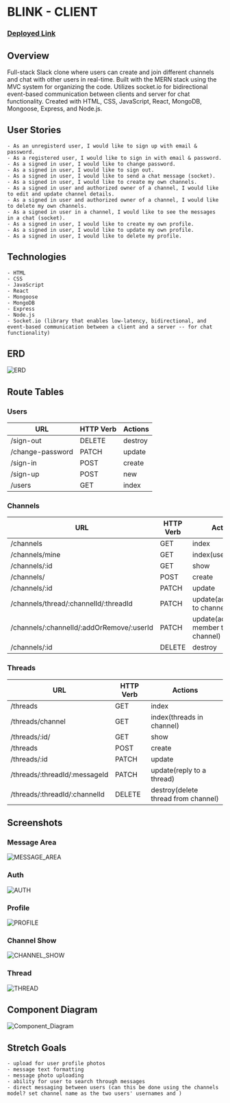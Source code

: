 # BLINK - CLIENT

### [Deployed Link](https://blinkchat.netlify.app/)

## Overview

Full-stack Slack clone where users can create and join different channels and chat with other users in real-time. Built with the MERN stack using the MVC system for organizing the code. Utilizes socket.io for bidirectional event-based communication between clients and server for chat functionality. Created with HTML, CSS, JavaScript, React, MongoDB, Mongoose, Express, and Node.js.

## User Stories
```
- As an unregisterd user, I would like to sign up with email & password.
- As a registered user, I would like to sign in with email & password.
- As a signed in user, I would like to change password.
- As a signed in user, I would like to sign out.
- As a signed in user, I would like to send a chat message (socket).
- As a signed in user, I would like to create my own channels.
- As a signed in user and authorized owner of a channel, I would like to edit and update channel details.
- As a signed in user and authorized owner of a channel, I would like to delete my own channels.
- As a signed in user in a channel, I would like to see the messages in a chat (socket).
- As a signed in user, I would like to create my own profile.
- As a signed in user, I would like to update my own profile.
- As a signed in user, I would like to delete my profile.
```

## Technologies
    - HTML
    - CSS
    - JavaScript
    - React
    - Mongoose
    - MongoDB
    - Express
    - Node.js
    - Socket.io (library that enables low-latency, bidirectional, and event-based communication between a client and a server -- for chat functionality)

## ERD
![ERD](images/BLINK_ERD.png)

## Route Tables

### Users

| **URL**              | **HTTP Verb** |**Actions**
|----------------------|---------------|-----------
| /sign-out            | DELETE        | destroy   
| /change-password     | PATCH         | update         
| /sign-in             | POST          | create           
| /sign-up             | POST          | new               
| /users               | GET           | index             

### Channels

| **URL**                                   | **HTTP Verb** |**Actions**
|-------------------------------------------|---------------|-----------
| /channels                                 | GET           | index
| /channels/mine                            | GET           | index(user's)
| /channels/:id                             | GET           | show
| /channels/                                | POST          | create
| /channels/:id                             | PATCH         | update      
| /channels/thread/:channelId/:threadId     | PATCH         | update(add thread to channel)   
| /channels/:channelId/:addOrRemove/:userId | PATCH         | update(add/remove member to/from channel)   
| /channels/:id          | DELETE        | destroy     

### Threads

| **URL**                       | **HTTP Verb** |**Actions**
|-------------------------------|---------------|-----------
| /threads                      | GET           | index
| /threads/channel              | GET           | index(threads in channel)
| /threads/:id/                 | GET           | show  
| /threads                      | POST          | create  
| /threads/:id                  | PATCH         | update  
| /threads/:threadId/:messageId | PATCH         | update(reply to a thread)
| /threads/:threadId/:channelId | DELETE        | destroy(delete thread from channel)

## Screenshots

### Message Area

![MESSAGE_AREA](images/channel.png)

### Auth

![AUTH](images/AUTH.png)

### Profile

![PROFILE](images/PROFILE.png)

### Channel Show

![CHANNEL_SHOW](images/CHANNEL_SEARCH.png)

### Thread

![THREAD](images/THREAD.png)

## Component Diagram

![Component_Diagram](images/component_diagram.png)

## Stretch Goals
    - upload for user profile photos
    - message text formatting
    - message photo uploading
    - ability for user to search through messages
    - direct messaging between users (can this be done using the channels model? set channel name as the two users' usernames and )